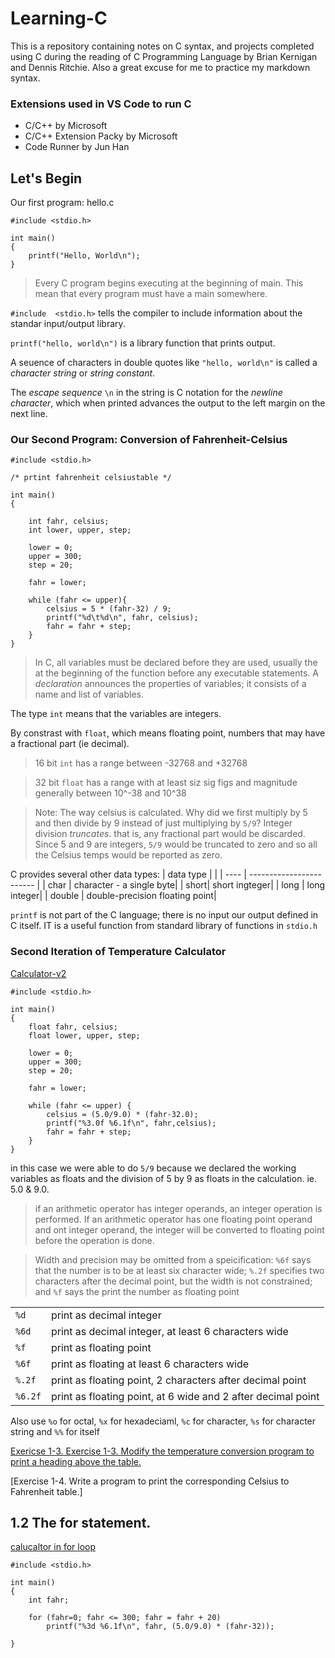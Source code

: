 # Learning-C

This is a repository containing notes on C syntax, and projects completed using C during the reading of C Programming Language by Brian Kernigan and Dennis Ritchie. Also a great excuse for me to practice my markdown syntax.

### Extensions used in VS Code to run C

- C/C++ by Microsoft
- C/C++ Extension Packy by Microsoft
- Code Runner by Jun Han

## Let's Begin

Our first program: hello.c

```
#include <stdio.h>

int main()
{
    printf("Hello, World\n");
}
```

> Every C program begins executing at the beginning of main. This mean that every program must have a main somewhere.

`#include  <stdio.h>` tells the compiler to include information about the standar input/output library.

`printf("hello, world\n")` is a library function that prints output.

A seuence of characters in double quotes like `"hello, world\n"` is called a _character string_ or _string constant_.

The _escape sequence_ `\n` in the string is C notation for the _newline character_, which when printed advances the output to the left margin on the next line.

### Our Second Program: Conversion of Fahrenheit-Celsius

```
#include <stdio.h>

/* prtint fahrenheit celsiustable */

int main()
{

    int fahr, celsius;
    int lower, upper, step;

    lower = 0;
    upper = 300;
    step = 20;

    fahr = lower;

    while (fahr <= upper){
        celsius = 5 * (fahr-32) / 9;
        printf("%d\t%d\n", fahr, celsius);
        fahr = fahr + step;
    }
}

```

> In C, all variables must be declared before they are used, usually the at the beginning of the function before any executable statements. A _declaration_ announces the properties of variables; it consists of a name and list of variables.

The type `int` means that the variables are integers.

By constrast with `float`, which means floating point, numbers that may have a fractional part (ie decimal).

> 16 bit `int` has a range between -32768 and +32768

> 32 bit `float` has a range with at least siz sig figs and magnitude generally between 10^-38 and 10^38

> Note: The way celsius is calculated. Why did we first multiply by 5 and then divide by 9 instead of just multiplying by `5/9`? Integer division _truncates_. that is, any fractional part would be discarded. Since 5 and 9 are integers, `5/9` would be truncated to zero and so all the Celsius temps would be reported as zero.

C provides several other data types:
| data type | |
| ---- | ------------------------ |
| char | character - a single byte|
| short| short ingteger|
| long | long integer|
| double | double-precision floating point|

`printf` is not part of the C language; there is no input our output defined in C itself. IT is a useful function from standard library of functions in `stdio.h`

### Second Iteration of Temperature Calculator

[Calculator-v2](programs/fahrenheit-celsius/temp-conversionV2.c)

```
#include <stdio.h>

int main()
{
    float fahr, celsius;
    float lower, upper, step;

    lower = 0;
    upper = 300;
    step = 20;

    fahr = lower;

    while (fahr <= upper) {
        celsius = (5.0/9.0) * (fahr-32.0);
        printf("%3.0f %6.1f\n", fahr,celsius);
        fahr = fahr + step;
    }
}
```

in this case we were able to do `5/9` because we declared the working variables as floats and the division of 5 by 9 as floats in the calculation. ie. 5.0 & 9.0.

> if an arithmetic operator has integer operands, an integer operation is performed. If an arithmetic operator has one floating point operand and ont integer operand, the integer will be converted to floating point before the operation is done.

> Width and precision may be omitted from a speicification: `%6f` says that the number is to be at least six character wide; `%.2f` specifies two characters after the decimal point, but the width is not constrained; and `%f` says the print the number as floating point

|         |                                                              |
| ------- | ------------------------------------------------------------ |
| `%d`    | print as decimal integer                                     |
| `%6d`   | print as decimal integer, at least 6 characters wide         |
| `%f`    | print as floating point                                      |
| `%6f`   | print as floating at least 6 characters wide                 |
| `%.2f`  | print as floating point, 2 characters after decimal point    |
| `%6.2f` | print as floating point, at 6 wide and 2 after decimal point |

Also use `%o` for octal, `%x` for hexadeciaml, `%c` for character, `%s` for character string and `%%` for itself

[Exericse 1-3. Exercise 1-3. Modify the temperature conversion program to print a heading above the table.](programs/calculator-exc-1-3.c)

[Exercise 1-4. Write a program to print the corresponding Celsius to Fahrenheit table.]

## 1.2 The for statement.

[calucaltor in for loop](programs/fahrenheit-celsius/temp-conversion-for.c)

```
#include <stdio.h>

int main()
{
    int fahr;

    for (fahr=0; fahr <= 300; fahr = fahr + 20)
        printf("%3d %6.1f\n", fahr, (5.0/9.0) * (fahr-32));

}
```
